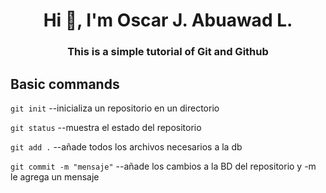 <h1 align="center">Hi 👋, I'm Oscar J. Abuawad L.</h1>
<h3 align="center">This is a simple tutorial of Git and Github</h3>

## Basic commands

`git init` --inicializa un repositorio en un directorio

`git status` --muestra el estado del repositorio

`git add .` --añade todos los archivos necesarios a la db

`git commit -m "mensaje"` --añade los cambios a la BD del repositorio y -m le agrega un mensaje
